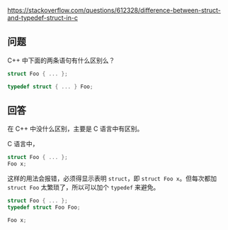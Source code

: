 <https://stackoverflow.com/questions/612328/difference-between-struct-and-typedef-struct-in-c>

## 问题

C++ 中下面的两条语句有什么区别么？

```c++
struct Foo { ... };

typedef struct { ... } Foo;
```

## 回答

在 C++ 中没什么区别，主要是 C 语言中有区别。

C 语言中，

```c
struct Foo { ... };
Foo x;
```

这样的用法会报错，必须得显示表明 `struct`，即 `struct Foo x`。但每次都加 `struct Foo` 太繁琐了，所以可以加个 `typedef` 来避免。

```c
struct Foo { ... };
typedef struct Foo Foo;

Foo x;
```
